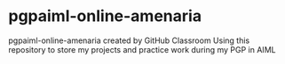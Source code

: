 # pgpaiml-online-amenaria
pgpaiml-online-amenaria created by GitHub Classroom
Using this repository to store my projects and practice work during my PGP in AIML
